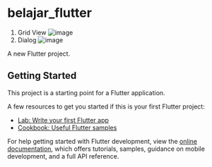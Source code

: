 # belajar_flutter
1. Grid View
   ![image](https://github.com/user-attachments/assets/11facc1b-7c4c-4e1d-b114-7f9332415506)
2. Dialog
   ![image](https://github.com/user-attachments/assets/aaf3357a-9355-4b2b-b8b1-aa51c989d8d2)
   



A new Flutter project.

## Getting Started

This project is a starting point for a Flutter application.

A few resources to get you started if this is your first Flutter project:

- [Lab: Write your first Flutter app](https://docs.flutter.dev/get-started/codelab)
- [Cookbook: Useful Flutter samples](https://docs.flutter.dev/cookbook)

For help getting started with Flutter development, view the
[online documentation](https://docs.flutter.dev/), which offers tutorials,
samples, guidance on mobile development, and a full API reference.
